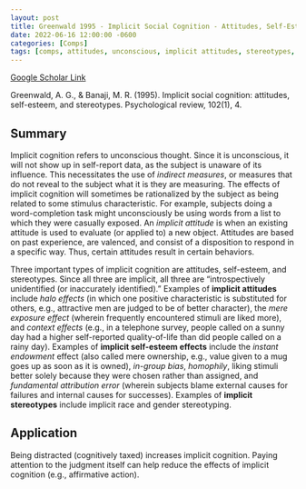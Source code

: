 ```yaml
---
layout: post
title: Greenwald 1995 - Implicit Social Cognition - Attitudes, Self-Esteem, and Stereotypes
date: 2022-06-16 12:00:00 -0600
categories: [Comps]
tags: [comps, attitudes, unconscious, implicit attitudes, stereotypes, indirect measures]
---
```

[Google Scholar Link](https://scholar.google.com/scholar?hl=en&as_sdt=0%2C45&q=Implicit+social+cognition%3A+Attitudes%2C+self-esteem%2C+and+stereotypes&btnG=)

Greenwald, A. G., & Banaji, M. R. (1995). Implicit social cognition: attitudes, self-esteem, and stereotypes. Psychological review, 102(1), 4.

## Summary
Implicit cognition refers to unconscious thought.  Since it is unconscious, it will not show up in self-report data, as the subject is unaware of its influence.  This necessitates the use of _indirect measures_, or measures that do not reveal to the subject what it is they are measuring.  The effects of implicit cognition will sometimes be rationalized by the subject as being related to some stimulus characteristic.  For example, subjects doing a word-completion task might unconsciously be using words from a list to which they were casually exposed.  An _implicit attitude_ is when an existing attitude is used to evaluate (or applied to) a new object.  Attitudes are based on past experience, are valenced, and consist of a disposition to respond in a specific way.  Thus, certain attitudes result in certain behaviors.

Three important types of implicit cognition are attitudes, self-esteem, and stereotypes.  Since all three are implicit, all three are “introspectively unidentified (or inaccurately identified).”  Examples of **implicit attitudes** include _halo effects_ (in which one positive characteristic is substituted for others, e.g., attractive men are judged to be of better character), the _mere exposure effect_ (wherein frequently encountered stimuli are liked more), and _context effects_ (e.g., in a telephone survey, people called on a sunny day had a higher self-reported quality-of-life than did people called on a rainy day).  Examples of **implicit self-esteem effects** include the _instant endowment_ effect (also called mere ownership, e.g., value given to a mug goes up as soon as it is owned), _in-group bias_, _homophily_, liking stimuli better solely because they were chosen rather than assigned, and _fundamental attribution error_ (wherein subjects blame external causes for failures and internal causes for successes).  Examples of **implicit stereotypes** include implicit race and gender stereotyping.

## Application
Being distracted (cognitively taxed) increases implicit cognition.  Paying attention to the judgment itself can help reduce the effects of implicit cognition (e.g., affirmative action).